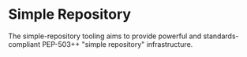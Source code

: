 # Simple Repository

The simple-repository tooling aims to provide powerful and standards-compliant PEP-503++ "simple repository" infrastructure.
